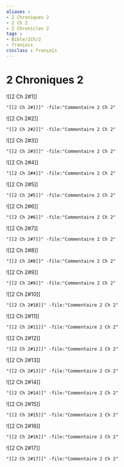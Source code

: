 ```yaml
---
aliases : 
- 2 Chroniques 2
- 2 Ch 2
- 2 Chronicles 2
tags : 
- Bible/2Ch/2
- français
cssclass : français
---
```


# 2 Chroniques 2

![[2 Ch 2#1]]

```query
"[[2 Ch 2#1]]" -file:"Commentaire 2 Ch 2"
```

![[2 Ch 2#2]]

```query
"[[2 Ch 2#2]]" -file:"Commentaire 2 Ch 2"
```

![[2 Ch 2#3]]

```query
"[[2 Ch 2#3]]" -file:"Commentaire 2 Ch 2"
```

![[2 Ch 2#4]]

```query
"[[2 Ch 2#4]]" -file:"Commentaire 2 Ch 2"
```

![[2 Ch 2#5]]

```query
"[[2 Ch 2#5]]" -file:"Commentaire 2 Ch 2"
```

![[2 Ch 2#6]]

```query
"[[2 Ch 2#6]]" -file:"Commentaire 2 Ch 2"
```

![[2 Ch 2#7]]

```query
"[[2 Ch 2#7]]" -file:"Commentaire 2 Ch 2"
```

![[2 Ch 2#8]]

```query
"[[2 Ch 2#8]]" -file:"Commentaire 2 Ch 2"
```

![[2 Ch 2#9]]

```query
"[[2 Ch 2#9]]" -file:"Commentaire 2 Ch 2"
```

![[2 Ch 2#10]]

```query
"[[2 Ch 2#10]]" -file:"Commentaire 2 Ch 2"
```

![[2 Ch 2#11]]

```query
"[[2 Ch 2#11]]" -file:"Commentaire 2 Ch 2"
```

![[2 Ch 2#12]]

```query
"[[2 Ch 2#12]]" -file:"Commentaire 2 Ch 2"
```

![[2 Ch 2#13]]

```query
"[[2 Ch 2#13]]" -file:"Commentaire 2 Ch 2"
```

![[2 Ch 2#14]]

```query
"[[2 Ch 2#14]]" -file:"Commentaire 2 Ch 2"
```

![[2 Ch 2#15]]

```query
"[[2 Ch 2#15]]" -file:"Commentaire 2 Ch 2"
```

![[2 Ch 2#16]]

```query
"[[2 Ch 2#16]]" -file:"Commentaire 2 Ch 2"
```

![[2 Ch 2#17]]

```query
"[[2 Ch 2#17]]" -file:"Commentaire 2 Ch 2"
```

